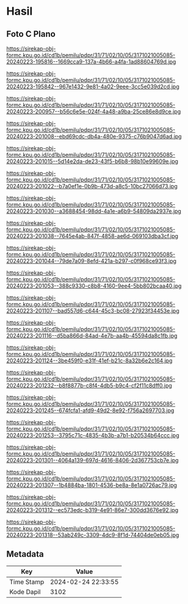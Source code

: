 # Hasil

## Foto C Plano

https://sirekap-obj-formc.kpu.go.id/cd1b/pemilu/pdpr/31/71/02/10/05/3171021005085-20240223-195816--1669cca9-137a-4b66-a4fa-1ad88604769d.jpg

https://sirekap-obj-formc.kpu.go.id/cd1b/pemilu/pdpr/31/71/02/10/05/3171021005085-20240223-195842--967e1432-9e81-4a02-9eee-3cc5e039d2cd.jpg

https://sirekap-obj-formc.kpu.go.id/cd1b/pemilu/pdpr/31/71/02/10/05/3171021005085-20240223-200957--b56c6e5e-024f-4a48-a9ba-25ce86e8d9ce.jpg

https://sirekap-obj-formc.kpu.go.id/cd1b/pemilu/pdpr/31/71/02/10/05/3171021005085-20240223-201008--ebd69cdc-db4a-480e-9375-c76b9047d6ad.jpg

https://sirekap-obj-formc.kpu.go.id/cd1b/pemilu/pdpr/31/71/02/10/05/3171021005085-20240223-201015--5d14e2da-de23-43f5-b6b8-98b10e99609e.jpg

https://sirekap-obj-formc.kpu.go.id/cd1b/pemilu/pdpr/31/71/02/10/05/3171021005085-20240223-201022--b7a0ef1e-0b9b-473d-a8c5-10bc27066d73.jpg

https://sirekap-obj-formc.kpu.go.id/cd1b/pemilu/pdpr/31/71/02/10/05/3171021005085-20240223-201030--a3688454-98dd-4a1e-a6b9-54809da2937e.jpg

https://sirekap-obj-formc.kpu.go.id/cd1b/pemilu/pdpr/31/71/02/10/05/3171021005085-20240223-201038--7645e4ab-847f-4858-ae6d-069103dba3cf.jpg

https://sirekap-obj-formc.kpu.go.id/cd1b/pemilu/pdpr/31/71/02/10/05/3171021005085-20240223-201044--79de7a09-8efd-421a-b297-c0f968ce93f3.jpg

https://sirekap-obj-formc.kpu.go.id/cd1b/pemilu/pdpr/31/71/02/10/05/3171021005085-20240223-201053--388c9330-c8b8-4160-9ee4-5bb802bcaa40.jpg

https://sirekap-obj-formc.kpu.go.id/cd1b/pemilu/pdpr/31/71/02/10/05/3171021005085-20240223-201107--bad557d6-c644-45c3-bc08-27923f34453e.jpg

https://sirekap-obj-formc.kpu.go.id/cd1b/pemilu/pdpr/31/71/02/10/05/3171021005085-20240223-201116--d5ba866d-84ad-4e7b-aa4b-45594da8c1fb.jpg

https://sirekap-obj-formc.kpu.go.id/cd1b/pemilu/pdpr/31/71/02/10/05/3171021005085-20240223-201124--3be459f0-e31f-41ef-b21c-8a32b6e2c164.jpg

https://sirekap-obj-formc.kpu.go.id/cd1b/pemilu/pdpr/31/71/02/10/05/3171021005085-20240223-201232--b8f8877b-c8f4-4db5-b9c4-cf2f11c8dff0.jpg

https://sirekap-obj-formc.kpu.go.id/cd1b/pemilu/pdpr/31/71/02/10/05/3171021005085-20240223-201245--674fcfa1-afd9-49d2-8e92-f756a2697703.jpg

https://sirekap-obj-formc.kpu.go.id/cd1b/pemilu/pdpr/31/71/02/10/05/3171021005085-20240223-201253--3795c71c-4835-4b3b-a7b1-b20534b64ccc.jpg

https://sirekap-obj-formc.kpu.go.id/cd1b/pemilu/pdpr/31/71/02/10/05/3171021005085-20240223-201301--4064a139-697d-4616-8406-2d367753cb7e.jpg

https://sirekap-obj-formc.kpu.go.id/cd1b/pemilu/pdpr/31/71/02/10/05/3171021005085-20240223-201307--1b4884ba-1801-4536-be8a-8e1a0726ac79.jpg

https://sirekap-obj-formc.kpu.go.id/cd1b/pemilu/pdpr/31/71/02/10/05/3171021005085-20240223-201312--ec573edc-b319-4e91-86e7-300dd3676e92.jpg

https://sirekap-obj-formc.kpu.go.id/cd1b/pemilu/pdpr/31/71/02/10/05/3171021005085-20240223-201318--53ab249c-3309-4dc9-8f1d-74404de0eb05.jpg


## Metadata

| Key        | Value               |
| ---------- | ------------------- |
| Time Stamp | 2024-02-24 22:33:55 |
| Kode Dapil | 3102                |



